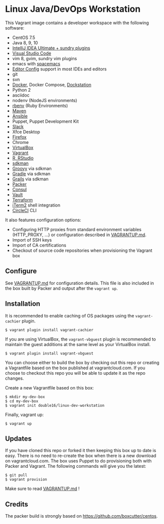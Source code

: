 # Linux Java/DevOps Workstation

This Vagrant image contains a developer workspace with the following software:

* CentOS 7.5
* Java 8, 9, 10
* [IntelliJ IDEA Ultimate + sundry plugins](https://www.jetbrains.com/idea/)
* [Visual Studio Code](https://code.visualstudio.com)
* vim 8, gvim, sundry vim plugins
* emacs with [spacemacs](https://github.com/syl20bnr/spacemacs)
* [Editor Config](http://editorconfig.org) support in most IDEs and editors
* git
* svn
* [Docker](https://www.docker.com), Docker Compose, [Dockstation](https://dockstation.io)
* Python 2
* asciidoc
* nodenv (NodeJS environments)
* [rbenv](https://github.com/rbenv/rbenv) (Ruby Environments)
* [Maven](https://maven.apache.org)
* [Ansible](https://www.ansible.com)
* Puppet, Puppet Development Kit
* [Slack](https://slack.com)
* Xfce Desktop
* [Firefox](https://www.mozilla.org/en-US/firefox/)
* Chrome
* [VirtualBox](https://www.virtualbox.org)
* [Vagrant](https://www.vagrantup.com)
* [R, RStudio](https://www.rstudio.com)
* [sdkman](http://sdkman.io)
* [Groovy](http://groovy-lang.org) via sdkman
* [Gradle](https://gradle.org) via sdkman
* [Grails](https://grails.org) via sdkman
* [Packer](http://packer.io)
* [Consul](http://consul.io)
* [Vault](http://vaultproject.io)
* [Terraform](https://www.terraform.io)
* [iTerm2](https://iterm2.com) shell integration
* [CircleCI](https://circleci.com/docs/2.0/local-jobs/) CLI

It also features configuration options:

* Configuring HTTP proxies from standard environment variables (HTTP_PROXY, ...) or configuration described in [VAGRANTUP.md](VAGRANTUP.md).
* Import of SSH keys
* Import of CA certifications
* Checkout of source code repositories when provisioning the Vagrant box

## Configure
See [VAGRANTUP.md](VAGRANTUP.md) for configuration details. This file is also included in the box built by Packer and output after the `vagrant up`.

## Installation

It is recommended to enable caching of OS packages using the `vagrant-cachier` plugin.
```shell
$ vagrant plugin install vagrant-cachier
```

If you are using VirtualBox, the `vagrant-vbguest` plugin is recommended to maintain the guest additions at the same level as your VirtualBox install.
```shell
$ vagrant plugin install vagrant-vbguest
```

You can choose either to build the box by checking out this repo or creating a Vagrantfile based on the box published at vagrantcloud.com. If you choose to checkout this repo you will be able to update it as the repo changes.

Create a new Vagrantfile based on this box:
```shell
$ mkdir my-dev-box
$ cd my-dev-box
$ vagrant init double16/linux-dev-workstation
```

Finally, vagrant up:
```shell
$ vagrant up
```

## Updates

If you have cloned this repo or forked it then keeping this box up to date is easy. There is no need to re-create the box when there is a new download on vagrantcloud.com. The box uses Puppet to do provisioning both with Packer and Vagrant. The following commands will give you the latest:

```shell
$ git pull
$ vagrant provision
```

Make sure to read [VAGRANTUP.md](VAGRANTUP.md) !

## Credits
The packer build is strongly based on https://github.com/boxcutter/centos.

